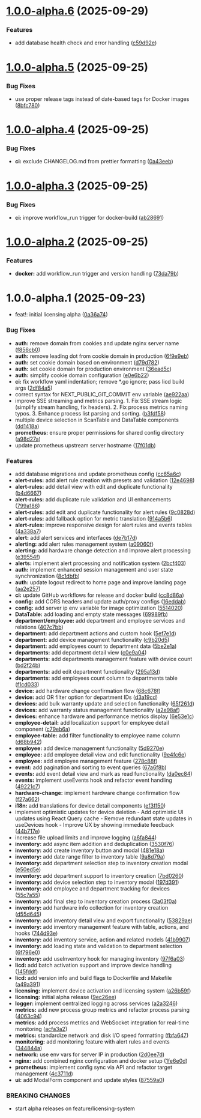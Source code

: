 # [1.0.0-alpha.6](https://github.com/deymonster/hw_next/compare/v1.0.0-alpha.5...v1.0.0-alpha.6) (2025-09-29)


### Features

* add database health check and error handling ([c59d92e](https://github.com/deymonster/hw_next/commit/c59d92eb1065463719baa3cc0334a0d329d926cf))

# [1.0.0-alpha.5](https://github.com/deymonster/hw_next/compare/v1.0.0-alpha.4...v1.0.0-alpha.5) (2025-09-25)


### Bug Fixes

* use proper release tags instead of date-based tags for Docker images ([8bfc780](https://github.com/deymonster/hw_next/commit/8bfc7806832625bf8c617eaae94e43f16b2a650d))

# [1.0.0-alpha.4](https://github.com/deymonster/hw_next/compare/v1.0.0-alpha.3...v1.0.0-alpha.4) (2025-09-25)


### Bug Fixes

* **ci:** exclude CHANGELOG.md from prettier formatting ([0a43eeb](https://github.com/deymonster/hw_next/commit/0a43eebd5ac04df3589b66eda76c30e3e0ab8f3c))

# [1.0.0-alpha.3](https://github.com/deymonster/hw_next/compare/v1.0.0-alpha.2...v1.0.0-alpha.3) (2025-09-25)

### Bug Fixes

- **ci:** improve workflow_run trigger for docker-build ([ab28691](https://github.com/deymonster/hw_next/commit/ab286912d11f2e0e383cb49bb9a1e3e5dde276c5))

# [1.0.0-alpha.2](https://github.com/deymonster/hw_next/compare/v1.0.0-alpha.1...v1.0.0-alpha.2) (2025-09-25)

### Features

- **docker:** add workflow_run trigger and version handling ([73da79b](https://github.com/deymonster/hw_next/commit/73da79b6329790fe3f0863658b565f8315797ba6))

# 1.0.0-alpha.1 (2025-09-23)

- feat!: initial licensing alpha ([0a36a74](https://github.com/deymonster/hw_next/commit/0a36a74466293df091ecf50208d80ab38d661431))

### Bug Fixes

- **auth:** remove domain from cookies and update nginx server name ([f856cb0](https://github.com/deymonster/hw_next/commit/f856cb0776e987a9ce7dd7ca6636665d56148c6d))
- **auth:** remove leading dot from cookie domain in production ([6f9e9eb](https://github.com/deymonster/hw_next/commit/6f9e9eb4211dd9673a404cbf36035854b8b65563))
- **auth:** set cookie domain based on environment ([d79d782](https://github.com/deymonster/hw_next/commit/d79d7822f3fb83881f3856fbd8dee18230279dbc))
- **auth:** set cookie domain for production environment ([36ead5c](https://github.com/deymonster/hw_next/commit/36ead5c943f146d26caddc569c9fc27e0438e654))
- **auth:** simplify cookie domain configuration ([e0e6b22](https://github.com/deymonster/hw_next/commit/e0e6b22c47cb60787c3c9c2352840599a46ac17b))
- **ci:** fix workflow yaml indentation; remove \*.go ignore; pass licd build args ([2df84a5](https://github.com/deymonster/hw_next/commit/2df84a5a949f1df19e1b93877700f0a940000e6d))
- correct syntax for NEXT_PUBLIC_GIT_COMMIT env variable ([ae922aa](https://github.com/deymonster/hw_next/commit/ae922aa76f09df458a877383f28b4395ac382f3a))
- improve SSE streaming and metrics parsing. 1. Fix SSE stream logic (simplify stream handling, fix headers). 2. Fix process metrics naming typos. 3. Enhance process list parsing and sorting. ([b3fdf58](https://github.com/deymonster/hw_next/commit/b3fdf58033e725ad051ab3f66bd6bb0081178b38))
- multiple device selection in ScanTable and DataTable components ([dd1418a](https://github.com/deymonster/hw_next/commit/dd1418a33515ede78dbda4bcc544a0a78b4844db))
- **prometheus:** ensure proper permissions for shared config directory ([a98d27a](https://github.com/deymonster/hw_next/commit/a98d27a406a78e6cae6b405f69a1b836747ee440))
- update prometheus upstream server hostname ([17f01db](https://github.com/deymonster/hw_next/commit/17f01dbb16838eb2a3cd79174f10aa58942ce503))

### Features

- add database migrations and update prometheus config ([cc65a6c](https://github.com/deymonster/hw_next/commit/cc65a6ca70cb7abbaf8ce662aae59aa1fea71a33))
- **alert-rules:** add alert rule creation with presets and validation ([12e4698](https://github.com/deymonster/hw_next/commit/12e4698fb39e887d4e1c808f12cfcb0ff60a4c03))
- **alert-rules:** add detail view with edit and duplicate functionality ([b4d6667](https://github.com/deymonster/hw_next/commit/b4d6667a17bc1ab1ce11fc0ba597552e3c34ec85))
- **alert-rules:** add duplicate rule validation and UI enhancements ([799a186](https://github.com/deymonster/hw_next/commit/799a186bf3b4c6c7aafcea625e131e96400d4343))
- **alert-rules:** add edit and duplicate functionality for alert rules ([9c0828d](https://github.com/deymonster/hw_next/commit/9c0828d9749323957840cbcd7c09602455011077))
- **alert-rules:** add fallback option for metric translation ([914a5b6](https://github.com/deymonster/hw_next/commit/914a5b6e63fc6f548949022ff4661be815fbb77e))
- **alert-rules:** improve responsive design for alert rules and events tables ([4a338a7](https://github.com/deymonster/hw_next/commit/4a338a776029695fd1420b8a600a24e75b73fcfd))
- **alert:** add alert services and interfaces ([de7b17d](https://github.com/deymonster/hw_next/commit/de7b17d5eed92e5a0007acee64f6f5e4b5004931))
- **alerting:** add alert rules management system ([a09060f](https://github.com/deymonster/hw_next/commit/a09060f1f013d7d137a0b69461c47da7fe001094))
- **alerting:** add hardware change detection and improve alert processing ([e39554f](https://github.com/deymonster/hw_next/commit/e39554f74a4d9c3569ff417cc674e80187f80c02))
- **alerts:** implement alert processing and notification system ([2bcf403](https://github.com/deymonster/hw_next/commit/2bcf403e8651d0b9e2c2179d5214517027f10f53))
- **auth:** implement enhanced session management and user state synchronization ([8c1dbfb](https://github.com/deymonster/hw_next/commit/8c1dbfbbb7537d050b81afdda21b07738a5a0be1))
- **auth:** update logout redirect to home page and improve landing page ([aa2e257](https://github.com/deymonster/hw_next/commit/aa2e2579d6da886aa33f1f0adc3b7b6ca604ccf5))
- **ci:** update GitHub workflows for release and docker build ([cc8d86a](https://github.com/deymonster/hw_next/commit/cc8d86a514fbe36794f728ab4eb42071a955f57a))
- **config:** add CORS headers and update auth/proxy configs ([16eddab](https://github.com/deymonster/hw_next/commit/16eddab967e8182a788a50731676e761dd5aa09c))
- **config:** add server ip env variable for image optimization ([5514020](https://github.com/deymonster/hw_next/commit/551402052ede40241c80c6bf81e81ca17f44b376))
- **DataTable:** add loading and empty state messages ([69989fb](https://github.com/deymonster/hw_next/commit/69989fb067c5b4dee2c16cb483bd82627efd9578))
- **department/employee:** add department and employee services and relations ([407c7bb](https://github.com/deymonster/hw_next/commit/407c7bbb99fd2aaa69b9f8c64c9b262facac2a75))
- **department:** add department actions and custom hook ([5ef7e1d](https://github.com/deymonster/hw_next/commit/5ef7e1d807ec9829286c394eaebe37f9c564ef6d))
- **department:** add device management functionality ([c9b20d5](https://github.com/deymonster/hw_next/commit/c9b20d5d142bcada26df7024fdf709c8dcb98b98))
- **department:** add employees count to department data ([5be2e1a](https://github.com/deymonster/hw_next/commit/5be2e1a5440c3d2b20b9d4bfa95b5adf1806bff8))
- **departments:** add department detail view ([c0e9a04](https://github.com/deymonster/hw_next/commit/c0e9a04964907691626826cff9c44600bbb2dd69))
- **departments:** add departments management feature with device count ([bd2f24b](https://github.com/deymonster/hw_next/commit/bd2f24b97ba053bfc3cfc36e91d1dd38a1da9855))
- **departments:** add edit department functionality ([295a13d](https://github.com/deymonster/hw_next/commit/295a13d116f0141a7a4b3d1356a5d6806be81e61))
- **departments:** add employees count column to departments table ([f1cd033](https://github.com/deymonster/hw_next/commit/f1cd03332e7c3731a26239beeb2f579fa783a57e))
- **device:** add hardware change confirmation flow ([68c678f](https://github.com/deymonster/hw_next/commit/68c678fff8ad5d55cf313c8aa9876a9b47000da1))
- **device:** add OR filter option for department IDs ([d3a19cd](https://github.com/deymonster/hw_next/commit/d3a19cdfc4a4f8c5c7dff0cc8a6b107d7518e2b7))
- **devices:** add bulk warranty update and selection functionality ([65f261d](https://github.com/deymonster/hw_next/commit/65f261da3afe9c62e85c5b563312229228cddffb))
- **devices:** add warranty status management functionality ([a2e98af](https://github.com/deymonster/hw_next/commit/a2e98afca984b46cae9f69d66ebf26b8c63f0f59))
- **devices:** enhance hardware and performance metrics display ([6e53e1c](https://github.com/deymonster/hw_next/commit/6e53e1cd3e7f1388648af00dbbea6ec7a29610a2))
- **employee-detail:** add localization support for employee detail component ([c79eb6a](https://github.com/deymonster/hw_next/commit/c79eb6ae8a6bc9374174da9f0a1d661a4afa9680))
- **employee-table:** add filter functionality to employee name column ([d68b942](https://github.com/deymonster/hw_next/commit/d68b9421d28f4c6d6addfffb6314dc3eb2581db9))
- **employee:** add device management functionality ([5d9270e](https://github.com/deymonster/hw_next/commit/5d9270e65b3fbbc14e138ac0eb263c8cfa3063eb))
- **employee:** add employee detail view and edit functionality ([9e4fc6e](https://github.com/deymonster/hw_next/commit/9e4fc6e3be29dfb24d726f0405abb1093b13d041))
- **employee:** add employee management feature ([278c88f](https://github.com/deymonster/hw_next/commit/278c88fd5e43ff48912ab0a7769cd8d9c988e086))
- **event:** add pagination and sorting to event queries ([67a6f8b](https://github.com/deymonster/hw_next/commit/67a6f8b34cb99f1cc9dddd154afce7d61880198d))
- **events:** add event detail view and mark as read functionality ([da0ec84](https://github.com/deymonster/hw_next/commit/da0ec849bc580fe346230452924118661b186107))
- **events:** implement useEvents hook and refactor event handling ([49221c7](https://github.com/deymonster/hw_next/commit/49221c7fc57df6040b6b99f2f06d885d97b65cb1))
- **hardware-change:** implement hardware change confirmation flow ([f27a662](https://github.com/deymonster/hw_next/commit/f27a662bf5f5b89de5bd99b84759943f072d7486))
- **i18n:** add translations for device detail components ([ef3ff50](https://github.com/deymonster/hw_next/commit/ef3ff50ba9eca574b5a95f03e3f83aa7b7af1233))
- implement optimistic updates for device deletion - Add optimistic UI updates using React Query cache - Remove redundant state updates in useDevices hook - Improve UX by showing immediate feedback ([44b717e](https://github.com/deymonster/hw_next/commit/44b717e44dd2464e9abfe887c46c3988539bfdf7))
- increase file upload limits and improve logging ([a6fa844](https://github.com/deymonster/hw_next/commit/a6fa8442d7c676bcfe5f1dbc52a84e200294154d))
- **inventory:** add async item addition and deduplication ([3530f76](https://github.com/deymonster/hw_next/commit/3530f761b870d9de83c714a46c83c4841771ba5e))
- **inventory:** add create inventory button and modal ([481e18a](https://github.com/deymonster/hw_next/commit/481e18afef77bf22c2e245ebd6617735bd77f742))
- **inventory:** add date range filter to inventory table ([9a8d79a](https://github.com/deymonster/hw_next/commit/9a8d79aef9c3d8e68a524f0b928061810dc26769))
- **inventory:** add department selection step to inventory creation modal ([e50ed5e](https://github.com/deymonster/hw_next/commit/e50ed5e865d6285455cb11941119a8307f694b5f))
- **inventory:** add department support to inventory creation ([7bd0260](https://github.com/deymonster/hw_next/commit/7bd02602b279f25dafbbd2cc8276e5385faf13ee))
- **inventory:** add device selection step to inventory modal ([197d391](https://github.com/deymonster/hw_next/commit/197d3916659816a0ce7d1cb64bbd3bcde6b88194))
- **inventory:** add employee and department tracking for devices ([55c7a55](https://github.com/deymonster/hw_next/commit/55c7a5510d573443499ef365fac8e243a13cbe02))
- **inventory:** add final step to inventory creation process ([3a03f0a](https://github.com/deymonster/hw_next/commit/3a03f0afdda094f32de636cab56c85d7a750e504))
- **inventory:** add hardware info collection for inventory creation ([d55d645](https://github.com/deymonster/hw_next/commit/d55d6455ce8aaed1a4d6fd20aacf350a37361627))
- **inventory:** add inventory detail view and export functionality ([53829ae](https://github.com/deymonster/hw_next/commit/53829aea3347f380e734be756048de77a06d381c))
- **inventory:** add inventory management feature with table, actions, and hooks ([744d93e](https://github.com/deymonster/hw_next/commit/744d93e9109aa2415030917d2405ff700d6e2dfb))
- **inventory:** add inventory service, action and related models ([41b9907](https://github.com/deymonster/hw_next/commit/41b9907a1329bc0f8cdc0ece2d72666a5485a177))
- **inventory:** add loading state and validation to department selection ([6f796e0](https://github.com/deymonster/hw_next/commit/6f796e0637ee8aef3ebb542d814c9f324db43def))
- **inventory:** add useInventory hook for managing inventory ([97f6a03](https://github.com/deymonster/hw_next/commit/97f6a03f680792f1eb176007f260043a66592896))
- **licd:** add batch activation support and improve device handling ([145fddf](https://github.com/deymonster/hw_next/commit/145fddfab937dd10ca0042a9a23108f246d0ae56))
- **licd:** add version info and build flags to Dockerfile and Makefile ([a49a391](https://github.com/deymonster/hw_next/commit/a49a3911672b6307aad32fb994fde982a57db4d6))
- **licensing:** implement device activation and licensing system ([a26b59f](https://github.com/deymonster/hw_next/commit/a26b59fbaa14d9c8767c64801ccdd7a4d50116e0))
- **licensing:** initial alpha release ([9ec26ee](https://github.com/deymonster/hw_next/commit/9ec26ee2048312a32a179ee1def61ac17c1fe894))
- **logger:** implement centralized logging across services ([a2a3246](https://github.com/deymonster/hw_next/commit/a2a3246f2ffd45c7ac5a5854ee8096769b63783f))
- **metrics:** add new process group metrics and refactor process parsing ([4063c94](https://github.com/deymonster/hw_next/commit/4063c948d017d71efa265f1d1c5ef0562d9e21e6))
- **metrics:** add process metrics and WebSocket integration for real-time monitoring ([acfa3a2](https://github.com/deymonster/hw_next/commit/acfa3a2c54448f15a3be2cd4e981f3101908a888))
- **metrics:** standardize network and disk I/O speed formatting ([fbfa647](https://github.com/deymonster/hw_next/commit/fbfa647d64aa36e0d466225c590495504d27aa94))
- **monitoring:** add monitoring feature with alert rules and events ([344844a](https://github.com/deymonster/hw_next/commit/344844a521fb0d6971b1ffa2999af7c179dd3c8c))
- **network:** use env vars for server IP in production ([2d0ee7d](https://github.com/deymonster/hw_next/commit/2d0ee7dff340d5bcc90c9290111b97ef51a42f6f))
- **nginx:** add combined nginx configuration and docker setup ([1fe6e0d](https://github.com/deymonster/hw_next/commit/1fe6e0dcb5b5cce4c79e0fa421903f600e5cfcbd))
- **prometheus:** implement config sync via API and refactor target management ([4c3711d](https://github.com/deymonster/hw_next/commit/4c3711d868eb9e3613aecd69a7761cc179f53ca5))
- **ui:** add ModalForm component and update styles ([87559a0](https://github.com/deymonster/hw_next/commit/87559a0798fe4c7998a47d8282f30017ba490128))

### BREAKING CHANGES

- start alpha releases on feature/licensing-system
